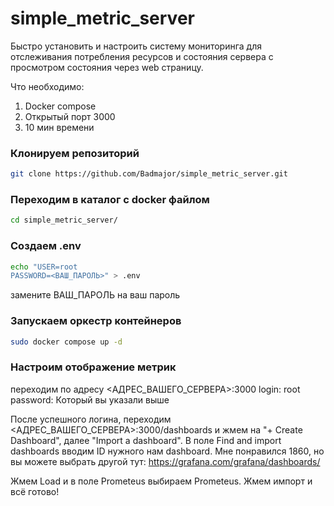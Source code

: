 # simple_metric_server

Быстро установить и настроить систему мониторинга для отслеживания
потребления ресурсов и состояния сервера с просмотром состояния через web страницу.

Что необходимо: 
1. Docker compose
2. Открытый порт 3000
3. 10 мин времени

### Клонируем репозиторий
```bash
git clone https://github.com/Badmajor/simple_metric_server.git
```

### Переходим в каталог с docker файлом
```bash
cd simple_metric_server/
```

### Создаем .env
```bash
echo "USER=root
PASSWORD=<ВАШ_ПАРОЛЬ>" > .env
```

замените ВАШ_ПАРОЛЬ на ваш пароль

### Запускаем оркестр контейнеров
```bash
sudo docker compose up -d
```

### Настроим отображение метрик
переходим по адресу <АДРЕС_ВАШЕГО_СЕРВЕРА>:3000 
login: root
password: Который вы указали выше

После успешного логина, переходим <АДРЕС_ВАШЕГО_СЕРВЕРА>:3000/dashboards и жмем на "+ Create Dashboard", 
далее "Import a dashboard". В поле Find and import dashboards  вводим ID нужного нам dashboard. 
Мне понравился 1860, но вы можете выбрать другой тут: https://grafana.com/grafana/dashboards/

Жмем Load и в поле Prometeus выбираем Prometeus. Жмем импорт и всё готово!

